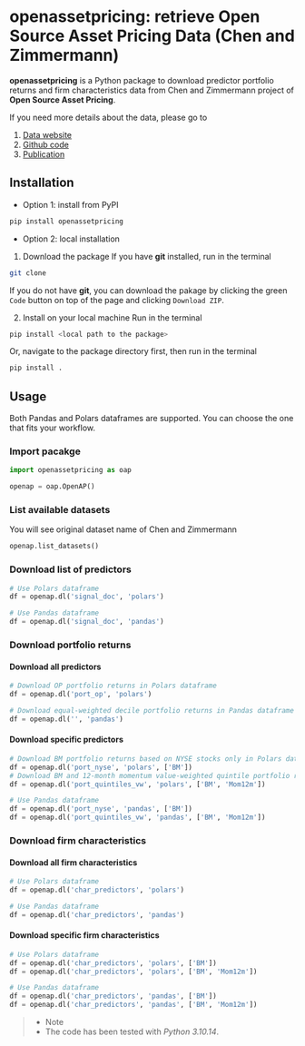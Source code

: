# openassetpricing: retrieve Open Source Asset Pricing Data (Chen and Zimmermann)

**openassetpricing** is a Python package to download predictor portfolio
returns and firm characteristics data from Chen and Zimmermann project
of **Open Source Asset Pricing**.

If you need more details about the data, please go to
1. [Data website](https://www.openassetpricing.com/)
2. [Github code](https://github.com/OpenSourceAP/CrossSection/)
3. [Publication](https://www.nowpublishers.com/article/Details/CFR-0112)

## Installation
- Option 1: install from PyPI
```bash
pip install openassetpricing
```

- Option 2: local installation
1. Download the package
If you have **git** installed, run in the terminal
```bash
git clone
```

If you do not have **git**, you can download the pakage by clicking
the green `Code` button on top of the page and clicking `Download ZIP`.

2. Install on your local machine
Run in the terminal
```bash
pip install <local path to the package>
```

Or, navigate to the package directory first, then run in the terminal
```bash
pip install .
```

## Usage
Both Pandas and Polars dataframes are supported. You can choose the
one that fits your workflow.

### Import pacakge
```python
import openassetpricing as oap

openap = oap.OpenAP()
```

### List available datasets
You will see original dataset name of Chen and Zimmermann
```python
openap.list_datasets()
```

### Download list of predictors
```python
# Use Polars dataframe
df = openap.dl('signal_doc', 'polars')

# Use Pandas dataframe
df = openap.dl('signal_doc', 'pandas')
```

### Download portfolio returns
#### Download all predictors
```python
# Download OP portfolio returns in Polars dataframe
df = openap.dl('port_op', 'polars')

# Download equal-weighted decile portfolio returns in Pandas dataframe
df = openap.dl('', 'pandas')
```

#### Download specific predictors
```python
# Download BM portfolio returns based on NYSE stocks only in Polars dataframe
df = openap.dl('port_nyse', 'polars', ['BM'])
# Download BM and 12-month momentum value-weighted quintile portfolio returns in Polars dataframe
df = openap.dl('port_quintiles_vw', 'polars', ['BM', 'Mom12m'])

# Use Pandas dataframe
df = openap.dl('port_nyse', 'pandas', ['BM'])
df = openap.dl('port_quintiles_vw', 'pandas', ['BM', 'Mom12m'])
```

### Download firm characteristics
#### Download all firm characteristics
```python
# Use Polars dataframe
df = openap.dl('char_predictors', 'polars')

# Use Pandas dataframe
df = openap.dl('char_predictors', 'pandas')
```

#### Download specific firm characteristics
```python
# Use Polars dataframe
df = openap.dl('char_predictors', 'polars', ['BM'])
df = openap.dl('char_predictors', 'polars', ['BM', 'Mom12m'])

# Use Pandas dataframe
df = openap.dl('char_predictors', 'pandas', ['BM'])
df = openap.dl('char_predictors', 'pandas', ['BM', 'Mom12m'])
```

> - Note
> - The code has been tested with *Python 3.10.14*.
